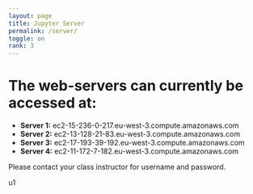 ```yaml
---
layout: page
title: Jupyter Server
permalink: /server/
toggle: on
rank: 3
---
```


# The web-servers can currently be accessed at:
  - **Server 1:** ec2-15-236-0-217.eu-west-3.compute.amazonaws.com
  - **Server 2:** ec2-13-128-21-83.eu-west-3.compute.amazonaws.com
  - **Server 3:** ec2-17-193-39-192.eu-west-3.compute.amazonaws.com
  - **Server 4:** ec2-11-172-7-182.eu-west-3.compute.amazonaws.com

Please contact your class instructor for username and password.

u1
